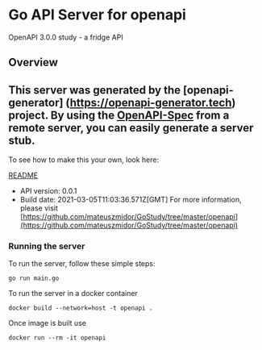 # Go API Server for openapi

OpenAPI 3.0.0 study - a fridge API

## Overview
This server was generated by the [openapi-generator]
(https://openapi-generator.tech) project.
By using the [OpenAPI-Spec](https://github.com/OAI/OpenAPI-Specification) from a remote server, you can easily generate a server stub.  
-

To see how to make this your own, look here:

[README](https://openapi-generator.tech)

- API version: 0.0.1
- Build date: 2021-03-05T11:03:36.571Z[GMT]
For more information, please visit [https://github.com/mateuszmidor/GoStudy/tree/master/openapi](https://github.com/mateuszmidor/GoStudy/tree/master/openapi)


### Running the server
To run the server, follow these simple steps:

```
go run main.go
```

To run the server in a docker container
```
docker build --network=host -t openapi .
```

Once image is built use
```
docker run --rm -it openapi 
```



